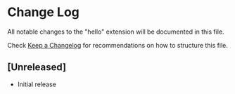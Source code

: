 # Change Log
All notable changes to the "hello" extension will be documented in this file.

Check [Keep a Changelog](http://keepachangelog.com/) for recommendations on how to structure this file.

## [Unreleased]
- Initial release